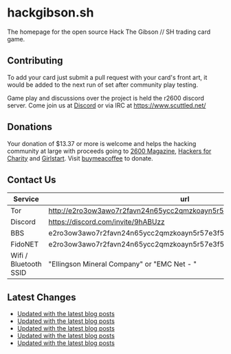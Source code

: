 # hackgibson.sh
The homepage for the open source Hack The Gibson // SH trading card game.


## Contributing

To add your card just submit a pull request with your card's front art, it would be added to the next run of set after community play testing.

Game play and discussions over the project is held the r2600 discord server. Come join us at [Discord](https://discord.com/invite/9hABUzz) or via IRC at https://www.scuttled.net/


## Donations

Your donation of $13.37 or more is welcome and helps the hacking community at large with proceeds going to [2600 Magazine](https://2600.com/), [Hackers for Charity](https://hackersforcharity.org) and [Girlstart](https://girlstart.org).  Visit [buymeacoffee](https://www.buymeacoffee.com/hackgibson.sh) to donate.


## Contact Us

Service | url
-|-
Tor | http://e2ro3ow3awo7r2favn24n65ycc2qmzkoayn5r57e3f56nvjwdcgg32ad.onion
Discord | https://discord.com/invite/9hABUzz
BBS | e2ro3ow3awo7r2favn24n65ycc2qmzkoayn5r57e3f56nvjwdcgg32ad.onion:23
FidoNET | e2ro3ow3awo7r2favn24n65ycc2qmzkoayn5r57e3f56nvjwdcgg32ad.onion:24554
Wifi / Bluetooth SSID | "Ellingson Mineral Company" or "EMC Net - <fidonet address>"

## Latest Changes
<!-- BLOG-POST-LIST:START -->
- [Updated with the latest blog posts](https://github.com/DFW2600/hackgibson.sh/commit/7610eb38d08ecc2dd96e537dedebfd60edffeb6b)
- [Updated with the latest blog posts](https://github.com/DFW2600/hackgibson.sh/commit/e2adf0395c17385f2af3644b5367bc84797b60c0)
- [Updated with the latest blog posts](https://github.com/DFW2600/hackgibson.sh/commit/3a498c5a06ce8787240c796718a455729c3cab99)
- [Updated with the latest blog posts](https://github.com/DFW2600/hackgibson.sh/commit/247d6bde97c6c52b05cd49af25c9bb4be100a8f9)
- [Updated with the latest blog posts](https://github.com/DFW2600/hackgibson.sh/commit/c847f81fbab3fc7ceeaa61e1e71cf9ef131c21b8)
<!-- BLOG-POST-LIST:END -->
